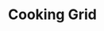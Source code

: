 ---
title: "Cooking Grid"
description: "ELSS-002"
draft: false
image1 : 
  - name : "images/portfolio/cooking-grid/ELSS-002.jpg"
bg_image: "images/grid_group.jpg"
category: "Cooking Grid"
information:
  - label : "Item"
    info : "ELSS-002"
  - label : "Description"
    info : 'Stainless Steel ROD Cooking Grid'
  - label : "Material"
    info : "SUS304"
  - label : "Size"
    info : '19-1/2"x12-23/32"'
  - label : "Rails"
    info : '15'
  
---